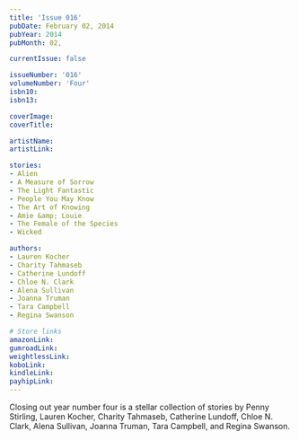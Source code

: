 ```yaml
---
title: 'Issue 016'
pubDate: February 02, 2014
pubYear: 2014
pubMonth: 02,

currentIssue: false

issueNumber: '016'
volumeNumber: 'Four'
isbn10:
isbn13:

coverImage:
coverTitle:

artistName:
artistLink:

stories: 
- Alien
- A Measure of Sorrow
- The Light Fantastic
- People You May Know
- The Art of Knowing
- Amie &amp; Louie
- The Female of the Species
- Wicked

authors: 
- Lauren Kocher
- Charity Tahmaseb
- Catherine Lundoff
- Chloe N. Clark
- Alena Sullivan
- Joanna Truman
- Tara Campbell
- Regina Swanson

# Store links
amazonLink: 
gumroadLink: 
weightlessLink: 
koboLink:
kindleLink: 
payhipLink: 
---
```

Closing out year number four is a stellar collection of stories by Penny Stirling, Lauren Kocher, Charity Tahmaseb, Catherine Lundoff, Chloe N. Clark, Alena Sullivan, Joanna Truman, Tara Campbell, and Regina Swanson.
        